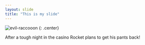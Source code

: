 ```yaml
---
layout: slide
title: "This is my slide"
---
```


![evil-raccooon](https://cloud.githubusercontent.com/assets/16547949/25400793/b1104eee-29c1-11e7-89e2-3c99f9ea1941.jpg)
{: .center}

After a tough night in the casino Rocket plans to get his pants back!
